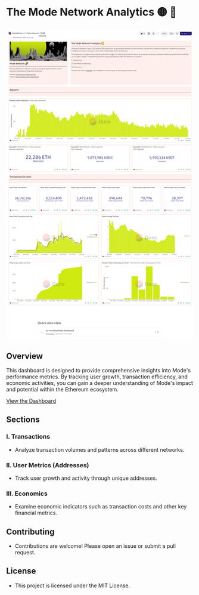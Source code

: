 # The Mode Network Analytics 🟡 🔗

![Superchain Analytics](MODE-Network.png)

## Overview
This dashboard is designed to provide comprehensive insights into Mode's performance metrics. By tracking user growth, transaction efficiency, and economic activities, you can gain a deeper understanding of Mode's impact and potential within the Ethereum ecosystem.

[View the Dashboard](https://dune.com/abdelhaks/mode-network)

## Sections

### I. Transactions
- Analyze transaction volumes and patterns across different networks.

### II. User Metrics (Addresses)
- Track user growth and activity through unique addresses.

### III. Economics
- Examine economic indicators such as transaction costs and other key financial metrics.

## Contributing
- Contributions are welcome! Please open an issue or submit a pull request.

## License
- This project is licensed under the MIT License.
